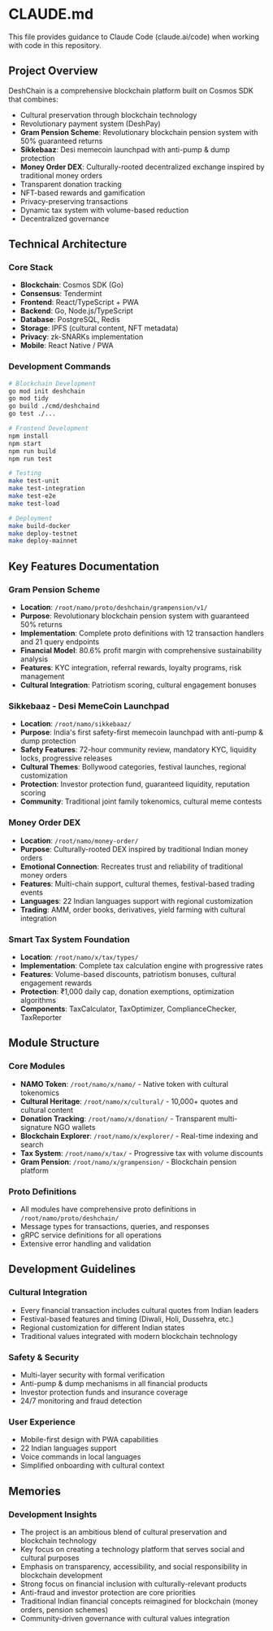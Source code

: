 # CLAUDE.md

This file provides guidance to Claude Code (claude.ai/code) when working with code in this repository.

## Project Overview

DeshChain is a comprehensive blockchain platform built on Cosmos SDK that combines:
- Cultural preservation through blockchain technology
- Revolutionary payment system (DeshPay) 
- **Gram Pension Scheme**: Revolutionary blockchain pension system with 50% guaranteed returns
- **Sikkebaaz**: Desi memecoin launchpad with anti-pump & dump protection
- **Money Order DEX**: Culturally-rooted decentralized exchange inspired by traditional money orders
- Transparent donation tracking
- NFT-based rewards and gamification
- Privacy-preserving transactions
- Dynamic tax system with volume-based reduction
- Decentralized governance

## Technical Architecture

### Core Stack
- **Blockchain**: Cosmos SDK (Go)
- **Consensus**: Tendermint
- **Frontend**: React/TypeScript + PWA
- **Backend**: Go, Node.js/TypeScript
- **Database**: PostgreSQL, Redis
- **Storage**: IPFS (cultural content, NFT metadata)
- **Privacy**: zk-SNARKs implementation
- **Mobile**: React Native / PWA

### Development Commands

```bash
# Blockchain Development
go mod init deshchain
go mod tidy
go build ./cmd/deshchaind
go test ./...

# Frontend Development
npm install
npm start
npm run build
npm run test

# Testing
make test-unit
make test-integration
make test-e2e
make test-load

# Deployment
make build-docker
make deploy-testnet
make deploy-mainnet
```

## Key Features Documentation

### Gram Pension Scheme
- **Location**: `/root/namo/proto/deshchain/grampension/v1/`
- **Purpose**: Revolutionary blockchain pension system with guaranteed 50% returns
- **Implementation**: Complete proto definitions with 12 transaction handlers and 21 query endpoints
- **Financial Model**: 80.6% profit margin with comprehensive sustainability analysis
- **Features**: KYC integration, referral rewards, loyalty programs, risk management
- **Cultural Integration**: Patriotism scoring, cultural engagement bonuses

### Sikkebaaz - Desi MemeCoin Launchpad  
- **Location**: `/root/namo/sikkebaaz/`
- **Purpose**: India's first safety-first memecoin launchpad with anti-pump & dump protection
- **Safety Features**: 72-hour community review, mandatory KYC, liquidity locks, progressive releases
- **Cultural Themes**: Bollywood categories, festival launches, regional customization
- **Protection**: Investor protection fund, guaranteed liquidity, reputation scoring
- **Community**: Traditional joint family tokenomics, cultural meme contests

### Money Order DEX
- **Location**: `/root/namo/money-order/`
- **Purpose**: Culturally-rooted DEX inspired by traditional Indian money orders
- **Emotional Connection**: Recreates trust and reliability of traditional money orders
- **Features**: Multi-chain support, cultural themes, festival-based trading events
- **Languages**: 22 Indian languages support with regional customization
- **Trading**: AMM, order books, derivatives, yield farming with cultural integration

### Smart Tax System Foundation
- **Location**: `/root/namo/x/tax/types/`
- **Implementation**: Complete tax calculation engine with progressive rates
- **Features**: Volume-based discounts, patriotism bonuses, cultural engagement rewards
- **Protection**: ₹1,000 daily cap, donation exemptions, optimization algorithms
- **Components**: TaxCalculator, TaxOptimizer, ComplianceChecker, TaxReporter

## Module Structure

### Core Modules
- **NAMO Token**: `/root/namo/x/namo/` - Native token with cultural tokenomics
- **Cultural Heritage**: `/root/namo/x/cultural/` - 10,000+ quotes and cultural content
- **Donation Tracking**: `/root/namo/x/donation/` - Transparent multi-signature NGO wallets
- **Blockchain Explorer**: `/root/namo/x/explorer/` - Real-time indexing and search
- **Tax System**: `/root/namo/x/tax/` - Progressive tax with volume discounts
- **Gram Pension**: `/root/namo/x/grampension/` - Blockchain pension platform

### Proto Definitions
- All modules have comprehensive proto definitions in `/root/namo/proto/deshchain/`
- Message types for transactions, queries, and responses
- gRPC service definitions for all operations
- Extensive error handling and validation

## Development Guidelines

### Cultural Integration
- Every financial transaction includes cultural quotes from Indian leaders
- Festival-based features and timing (Diwali, Holi, Dussehra, etc.)
- Regional customization for different Indian states
- Traditional values integrated with modern blockchain technology

### Safety & Security
- Multi-layer security with formal verification
- Anti-pump & dump mechanisms in all financial products
- Investor protection funds and insurance coverage
- 24/7 monitoring and fraud detection

### User Experience
- Mobile-first design with PWA capabilities
- 22 Indian languages support
- Voice commands in local languages
- Simplified onboarding with cultural context

## Memories

### Development Insights
- The project is an ambitious blend of cultural preservation and blockchain technology
- Key focus on creating a technology platform that serves social and cultural purposes
- Emphasis on transparency, accessibility, and social responsibility in blockchain development
- Strong focus on financial inclusion with culturally-relevant products
- Anti-fraud and investor protection are core priorities
- Traditional Indian financial concepts reimagined for blockchain (money orders, pension schemes)
- Community-driven governance with cultural values integration